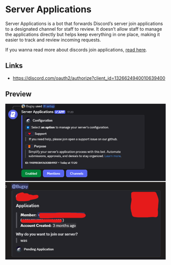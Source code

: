 # Server Applications
Server Applications is a bot that forwards Discord’s server join applications to a designated channel for staff to review. It doesn’t allow staff to manage the applications directly but helps keep everything in one place, making it easier to track and review incoming requests.

If you wanna read more about discords join applications, [read here](https://support.discord.com/hc/en-us/articles/29729107418519-Server-Member-Applications).


## Links
* https://discord.com/oauth2/authorize?client_id=1326624940010639400
 
## Preview
<img src="https://github.com/bugsbirb/Applications/blob/7011964eb0bbd9b39a040cbc90458048a623458e/Assets/config.png" alt="Config">
<img src="https://github.com/bugsbirb/Applications/blob/7011964eb0bbd9b39a040cbc90458048a623458e/Assets/app.png" alt="App">

